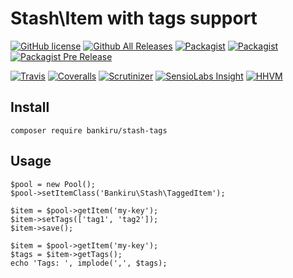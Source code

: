 Stash\Item with tags support
============================

[![GitHub license](https://img.shields.io/github/license/bankiru/stash-tags.svg?style=flat-square)](https://github.com/bankiru/stash-tags/blob/master/LICENSE)
[![Github All Releases](https://img.shields.io/github/downloads/bankiru/stash-tags/total.svg?style=flat-square)](https://github.com/bankiru/stash-tags/releases)
[![Packagist](https://img.shields.io/packagist/dt/bankiru/stash-tags.svg?style=flat-square)](https://packagist.org/packages/bankiru/stash-tags)
[![Packagist](https://img.shields.io/packagist/v/bankiru/stash-tags.svg?style=flat-square)](https://github.com/bankiru/stash-tags/releases)
[![Packagist Pre Release](https://img.shields.io/packagist/vpre/bankiru/stash-tags.svg?style=flat-square)](https://github.com/bankiru/stash-tags)

[![Travis](https://img.shields.io/travis/bankiru/stash-tags.svg?style=flat-square)](https://travis-ci.org/bankiru/stash-tags)
[![Coveralls](https://img.shields.io/coveralls/bankiru/stash-tags.svg?style=flat-square)](https://coveralls.io/github/bankiru/stash-tags)
[![Scrutinizer](https://img.shields.io/scrutinizer/g/bankiru/stash-tags.svg?style=flat-square)](https://scrutinizer-ci.com/g/bankiru/stash-tags/)
[![SensioLabs Insight](https://img.shields.io/sensiolabs/i/22df3d3e-050e-419b-a6a0-608802b4ac68.svg?style=flat-square)](https://insight.sensiolabs.com/projects/22df3d3e-050e-419b-a6a0-608802b4ac68)
[![HHVM](https://img.shields.io/hhvm/bankiru/stash-tags.svg?style=flat-square)]()

Install
-------

```
composer require bankiru/stash-tags
```

Usage
-----

```
$pool = new Pool();
$pool->setItemClass('Bankiru\Stash\TaggedItem');
```

```
$item = $pool->getItem('my-key');
$item->setTags(['tag1', 'tag2']);
$item->save();
```

```
$item = $pool->getItem('my-key');
$tags = $item->getTags();
echo 'Tags: ', implode(',', $tags);
```
